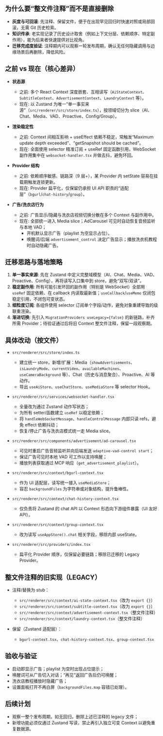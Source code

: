 ## 为什么要“整文件注释”而不是直接删除

- **灰度与可回滚**: 先注释、保留文件，便于在出现罕见回归时快速对照或局部回滚，无需 Git 历史检索。
- **知识传承**: 老实现记录了历史设计取舍（例如上下文分层、依赖顺序、特定副作用），能为后来者快速提供对比视角。
- **迁移完成度验证**: 注释期内可以观察一轮发布周期，确认无任何隐藏调用与边缘场景后再删除，降低风险。

## 之前 vs 现在（核心差异）

- **状态源**
  - 之前: 多个 React Context 深度嵌套、互相读写（`AiStateContext`、`SubtitleContext`、`AdvertisementContext`、`LaundryContext` 等）。
  - 现在: 以 Zustand 为唯一“单一事实来源”（`src/renderer/src/store/index.ts`），按领域切分为 slice（AI、Chat、Media、VAD、Proactive、Config/Group）。

- **渲染稳定性**
  - 之前: Context 间相互影响 + useEffect 依赖不稳定，常触发“Maximum update depth exceeded”、“getSnapshot should be cached”。
  - 现在: 全面使用 selector 精准订阅 + useRef 固定函数引用，WebSocket 副作用集中在 `websocket-handler.tsx` 并做去抖，避免环回。

- **Provider 结构**
  - 之前: 依赖顺序敏感、链路深（9 层+），某 Provider 内 setState 容易在挂载期触发连锁更新。
  - 现在: Provider 扁平化，仅保留仍承担 UI API 职责的“适配层”（`bgurl`/`chat-history`/`group`）。

- **广告/洗衣店行为**
  - 之前: 广告显示/隐藏与洗衣店视频切换分散在多个 Context 与副作用中。
  - 现在: 全部统一进入 Media slice；AdCarousel 可见时自动恢复音频监听与本地 VAD；
    - 开机默认显示广告（playlist 为空显示占位）。
    - 唤醒词/后端 `advertisement_control` 决定广告显示；播放洗衣机教程时自动隐藏广告。

## 迁移思路与落地策略

1. **单一事实来源**: 先在 Zustand 中定义完整域模型（AI、Chat、Media、VAD、Proactive、Config），再将读写入口集中到 store，避免“双写/双读”。
2. **稳定副作用**: 所有可能引发环回的副作用（特别是 WebSocket）全部用 `useRef` 固定依赖、在 callback 内读取最新值；`useCallback`/`useMemo` 仅闭包稳定引用，不闭包可变状态。
3. **细粒度订阅**: 各组件使用 selector 订阅单个字段/动作，避免对象重建导致的级联重渲染。
4. **渐进切换**: 先引入 `MigrationProviders useLegacy={false}` 的新链路，补齐所需 Provider；待验证通过后将旧 Context 整文件注释，保留一段观察期。

## 具体改动（按文件）

- `src/renderer/src/store/index.ts`
  - 建立统一 store，新增/扩展：Media（`showAdvertisements`、`isLaundryMode`、`currentVideo`、`availableMachines`、`useCameraBackground` 等）、Chat（历史与消息聚合）、Proactive、AI 等动作。
  - 导出 `useAiStore`、`useChatStore`、`useMediaStore` 等 selector Hook。

- `src/renderer/src/services/websocket-handler.tsx`
  - 全量改为通过 Zustand 动作写状态；
  - 为所有 setter/函数建立 `useRef` 以稳定依赖；
  - 将 `handleWebSocketMessage`、`handleControlMessage` 内部只读 refs，避免 effect 依赖抖动；
  - 恢复/停止广告与洗衣店模式统一走 Media slice。

- `src/renderer/src/components/advertisement/ad-carousel.tsx`
  - 可见时重启广告音频监听并向后端发送 `adaptive-vad-control start`；
  - 保证广告可见时本地 VAD 可工作以支持唤醒；
  - 播放列表获取通过 MCP 响应（`get_advertisement_playlist`）。

- `src/renderer/src/context/bgurl-context.tsx`
  - 作为 UI 适配层，读写统一接入 `useMediaStore`；
  - 容忍 `backgroundFiles` 为字符串或对象结构，提升鲁棒性。

- `src/renderer/src/context/chat-history-context.tsx`
  - 仅负责将 Zustand 的 chat API 以 Context 形态向下游组件暴露（UI 友好 API）。

- `src/renderer/src/context/group-context.tsx`
  - 改为读写 `useAppStore().chat` 相关字段，移除内部 useState。

- `src/renderer/src/providers/index.tsx`
  - 扁平化 Provider 顺序，仅保留必要链路；移除已迁移的 Legacy Provider。

## 整文件注释的旧实现（LEGACY）

- 注释/替换为 stub：
  - `src/renderer/src/context/ai-state-context.tsx`（改为 `export {}`）
  - `src/renderer/src/context/subtitle-context.tsx`（改为 `export {}`）
  - `src/renderer/src/context/advertisement-context.tsx`（整文件注释）
  - `src/renderer/src/context/laundry-context.tsx`（整文件注释）

- 保留（Zustand 适配层）：
  - `bgurl-context.tsx`、`chat-history-context.tsx`、`group-context.tsx`

## 验收与验证

- 启动即显示广告；playlist 为空时出现占位提示；
- 唤醒词可从广告切入对话；“再见”返回广告后仍可唤醒；
- 洗衣店教程播放时隐藏广告；
- 设置面板打开不再白屏（`backgroundFiles.map` 容错已处理）。

## 后续计划

- 观察一整个发布周期，如无回归，删除上述已注释的 legacy 文件；
- 新增功能必须仅通过 Zustand 写读，禁止再引入独立可变 Context 以避免重复数据源。

